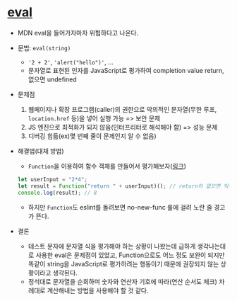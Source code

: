 # [eval](https://developer.mozilla.org/ko/docs/Web/JavaScript/Reference/Global_Objects/eval)

- MDN eval을 들어가자마자 위험하다고 나온다.
- 문법: `eval(string)`
  - `'2 + 2'`, `'alert("hello")'`, ...
  - 문자열로 표현된 인자를 JavaScript로 평가하여 completion value return, 없으면 undefined
- 문제점
  1. 웹페이지나 확장 프로그램(caller)의 권한으로 악의적인 문자열(무한 루프, `location.href` 등)을 넣어 실행 가능 => 보안 문제
  2. JS 엔진으로 최적화가 되지 않음(인터프리터로 해석해야 함) => 성능 문제
  3. 디버깅 힘듦(ex)몇 번째 줄이 문제인지 알 수 없음)
- 해결법(대체 방법)

  - `Function`을 이용하여 함수 객체를 만들어서 평가해보자([링크](https://www.educative.io/answers/eval-vs-function-in-javascript))

  ```js
  let userInput = "2*4";
  let result = Function("return " + userInput)(); // return이 없으면 익명 함수 내부에 2*4만 덜렁 있는 상태
  console.log(result); // 8
  ```

  - 하지만 `Function`도 eslint를 돌려보면 no-new-func 룰에 걸려 노란 줄 경고가 뜬다.

- 결론
  - 테스트 문자에 문자열 식을 평가해야 하는 상황이 나왔는데 급하게 생각나는대로 사용한 eval은 문제점이 있었고, Function으로도 어느 정도 보완이 되지만 똑같이 string을 JavaScript로 평가하려는 행동이기 때문에 권장되지 않는 상황이라고 생각된다.
  - 정석대로 문자열을 순회하며 숫자와 연산자 기호에 따라(연산 순서도 체크) 차례대로 계산해내는 방법을 사용해야 할 것 같다.
